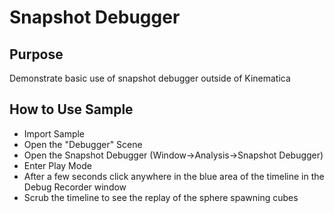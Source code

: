 # Snapshot Debugger

## Purpose

Demonstrate basic use of snapshot debugger outside of Kinematica

## How to Use Sample

* Import Sample
* Open the "Debugger" Scene
* Open the Snapshot Debugger (Window->Analysis->Snapshot Debugger)
* Enter Play Mode
* After a few seconds click anywhere in the blue area of the timeline in the Debug Recorder window
* Scrub the timeline to see the replay of the sphere spawning cubes
